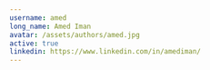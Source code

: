 ```yaml
---
username: amed
long_name: Amed Iman
avatar: /assets/authors/amed.jpg
active: true
linkedin: https://www.linkedin.com/in/amediman/
---
```

